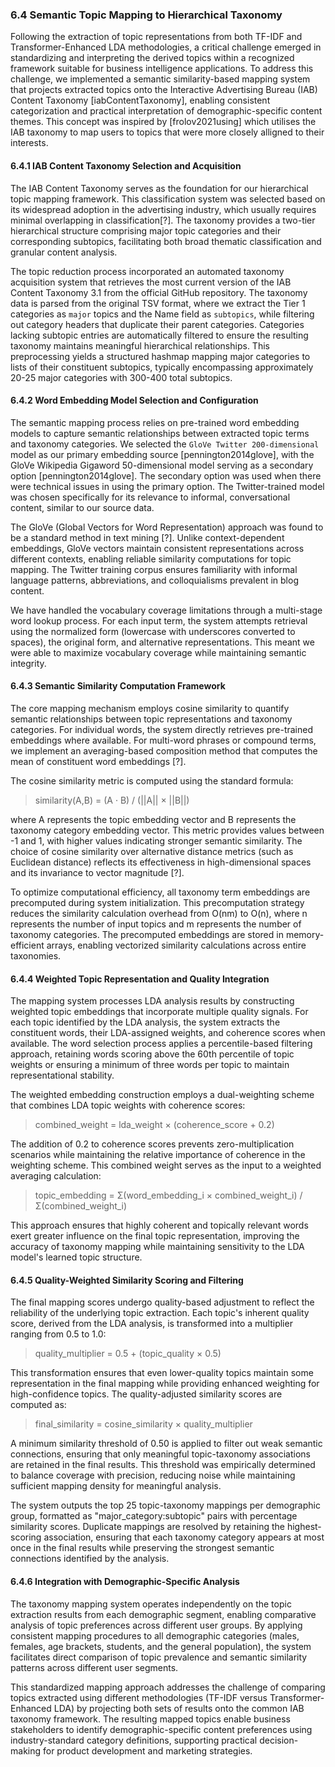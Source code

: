### 6.4 Semantic Topic Mapping to Hierarchical Taxonomy

Following the extraction of topic representations from both TF-IDF and Transformer-Enhanced LDA methodologies, a critical challenge emerged in standardizing and interpreting the derived topics within a recognized framework suitable for business intelligence applications. To address this challenge, we implemented a semantic similarity-based mapping system that projects extracted topics onto the Interactive Advertising Bureau (IAB) Content Taxonomy [iabContentTaxonomy], enabling consistent categorization and practical interpretation of demographic-specific content themes. This concept was inspired by [frolov2021using] which utilises the IAB taxonomy to map users to topics that were more closely alligned to their interests.

#### 6.4.1 IAB Content Taxonomy Selection and Acquisition

The IAB Content Taxonomy serves as the foundation for our hierarchical topic mapping framework. This classification system was selected based on its widespread adoption in the advertising industry, which usually requires minimal overlapping in classification[?]. The taxonomy provides a two-tier hierarchical structure comprising major topic categories and their corresponding subtopics, facilitating both broad thematic classification and granular content analysis.

The topic reduction process incorporated an automated taxonomy acquisition system that retrieves the most current version of the IAB Content Taxonomy 3.1 from the official GitHub repository. The taxonomy data is parsed from the original TSV format, where we extract the Tier 1 categories as `major` topics and the Name field as `subtopics`, while filtering out category headers that duplicate their parent categories. Categories lacking subtopic entries are automatically filtered to ensure the resulting taxonomy maintains meaningful hierarchical relationships. This preprocessing yields a structured hashmap mapping major categories to lists of their constituent subtopics, typically encompassing approximately 20-25 major categories with 300-400 total subtopics.

#### 6.4.2 Word Embedding Model Selection and Configuration

The semantic mapping process relies on pre-trained word embedding models to capture semantic relationships between extracted topic terms and taxonomy categories. We selected the `GloVe Twitter 200-dimensional` model as our primary embedding source [pennington2014glove], with the GloVe Wikipedia Gigaword 50-dimensional model serving as a secondary option [pennington2014glove]. The secondary option was used when there were technical issues in using the primary option. The Twitter-trained model was chosen specifically for its relevance to informal, conversational content, similar to our source data.

The GloVe (Global Vectors for Word Representation) approach was found to be a standard method in text mining [?]. Unlike context-dependent embeddings, GloVe vectors maintain consistent representations across different contexts, enabling reliable similarity computations for topic mapping. The Twitter training corpus ensures familiarity with informal language patterns, abbreviations, and colloquialisms prevalent in blog content.

We have handled the vocabulary coverage limitations through a multi-stage word lookup process. For each input term, the system attempts retrieval using the normalized form (lowercase with underscores converted to spaces), the original form, and alternative representations. This meant we were able to maximize vocabulary coverage while maintaining semantic integrity.

#### 6.4.3 Semantic Similarity Computation Framework

The core mapping mechanism employs cosine similarity to quantify semantic relationships between topic representations and taxonomy categories. For individual words, the system directly retrieves pre-trained embeddings where available. For multi-word phrases or compound terms, we implement an averaging-based composition method that computes the mean of constituent word embeddings [?].

The cosine similarity metric is computed using the standard formula:

> similarity(A,B) = (A · B) / (||A|| × ||B||)

where A represents the topic embedding vector and B represents the taxonomy category embedding vector. This metric provides values between -1 and 1, with higher values indicating stronger semantic similarity. The choice of cosine similarity over alternative distance metrics (such as Euclidean distance) reflects its effectiveness in high-dimensional spaces and its invariance to vector magnitude [?].

To optimize computational efficiency, all taxonomy term embeddings are precomputed during system initialization. This precomputation strategy reduces the similarity calculation overhead from O(nm) to O(n), where n represents the number of input topics and m represents the number of taxonomy categories. The precomputed embeddings are stored in memory-efficient arrays, enabling vectorized similarity calculations across entire taxonomies.

#### 6.4.4 Weighted Topic Representation and Quality Integration

The mapping system processes LDA analysis results by constructing weighted topic embeddings that incorporate multiple quality signals. For each topic identified by the LDA analysis, the system extracts the constituent words, their LDA-assigned weights, and coherence scores when available. The word selection process applies a percentile-based filtering approach, retaining words scoring above the 60th percentile of topic weights or ensuring a minimum of three words per topic to maintain representational stability.

The weighted embedding construction employs a dual-weighting scheme that combines LDA topic weights with coherence scores:

> combined_weight = lda_weight × (coherence_score + 0.2)

The addition of 0.2 to coherence scores prevents zero-multiplication scenarios while maintaining the relative importance of coherence in the weighting scheme. This combined weight serves as the input to a weighted averaging calculation:

> topic_embedding = Σ(word_embedding_i × combined_weight_i) / Σ(combined_weight_i)

This approach ensures that highly coherent and topically relevant words exert greater influence on the final topic representation, improving the accuracy of taxonomy mapping while maintaining sensitivity to the LDA model's learned topic structure.

#### 6.4.5 Quality-Weighted Similarity Scoring and Filtering

The final mapping scores undergo quality-based adjustment to reflect the reliability of the underlying topic extraction. Each topic's inherent quality score, derived from the LDA analysis, is transformed into a multiplier ranging from 0.5 to 1.0:

> quality_multiplier = 0.5 + (topic_quality × 0.5)

This transformation ensures that even lower-quality topics maintain some representation in the final mapping while providing enhanced weighting for high-confidence topics. The quality-adjusted similarity scores are computed as:

> final_similarity = cosine_similarity × quality_multiplier

A minimum similarity threshold of 0.50 is applied to filter out weak semantic connections, ensuring that only meaningful topic-taxonomy associations are retained in the final results. This threshold was empirically determined to balance coverage with precision, reducing noise while maintaining sufficient mapping density for meaningful analysis.

The system outputs the top 25 topic-taxonomy mappings per demographic group, formatted as "major_category:subtopic" pairs with percentage similarity scores. Duplicate mappings are resolved by retaining the highest-scoring association, ensuring that each taxonomy category appears at most once in the final results while preserving the strongest semantic connections identified by the analysis.

#### 6.4.6 Integration with Demographic-Specific Analysis

The taxonomy mapping system operates independently on the topic extraction results from each demographic segment, enabling comparative analysis of topic preferences across different user groups. By applying consistent mapping procedures to all demographic categories (males, females, age brackets, students, and the general population), the system facilitates direct comparison of topic prevalence and semantic similarity patterns across different user segments.

This standardized mapping approach addresses the challenge of comparing topics extracted using different methodologies (TF-IDF versus Transformer-Enhanced LDA) by projecting both sets of results onto the common IAB taxonomy framework. The resulting mapped topics enable business stakeholders to identify demographic-specific content preferences using industry-standard category definitions, supporting practical decision-making for product development and marketing strategies.